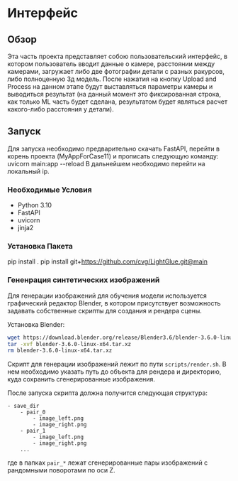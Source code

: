 # Интерфейс

## Обзор

Эта часть проекта представляет собою пользовательский интерфейс, в котором пользователь вводит данные о камере, расстоянии между камерами, загружает либо две фотографии детали с разных ракурсов, либо полноценную 3д модель. После нажатия на кнопку Upload and Process на данном этапе будут выставляться параметры камеры и выводиться результат (на данный момент это фиксированная строка, как только ML часть будет сделана, результатом будет являться расчет какого-либо расстояния у детали).

## Запуск

Для запуска необходимо предварительно скачать FastAPI, перейти в корень проекта (MyAppForCase11) и прописать следующую команду: 
uvicorn main:app --reload
В дальнейшем необходимо перейти на локальный ip. 


### Необходимые Условия

- Python 3.10
- FastAPI
- uvicorn
- jinja2

### Установка Пакета

pip install .
pip install git+https://github.com/cvg/LightGlue.git@main

### Гененрация синтетических изображений

Для генерации изображений для обучения модели используется графический редактор Blender, в котором присутствует возможность задавать собственные скрипты для создания и рендера сцены.

Установка Blender:

```bash
wget https://download.blender.org/release/Blender3.6/blender-3.6.0-linux-x64.tar.xz
tar -xvf blender-3.6.0-linux-x64.tar.xz
rm blender-3.6.0-linux-x64.tar.xz
```

Скрипт для генерации изображений лежит по пути `scripts/render.sh`. В нем необходимо указать путь до объекта для рендера и директорию, куда сохранить сгенерированные изображения.

После запуска скрипта должна получится следующая структура:

```
- save_dir
    - pair_0
        - image_left.png
        - image_right.png
    - pair_1
        - image_left.png
        - image_right.png
    ...
```

где в папках `pair_*` лежат сгенерированные пары изображений с рандомными поворотами по оси Z.

